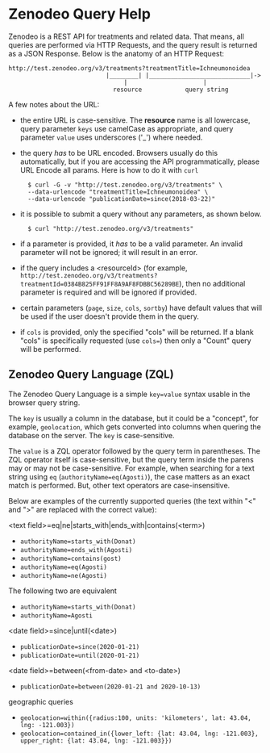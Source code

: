 # Zenodeo Query Help

Zenodeo is a REST API for treatments and related data. That means, all queries are performed via HTTP Requests, and the query result is returned as a JSON Response. Below is the anatomy of an HTTP Request:
    
```
http://test.zenodeo.org/v3/treatments?treatmentTitle=Ichneumonoidea
                           |________| |____________________________|->
                                |                     |
                             resource            query string
```

A few notes about the URL:

* the entire URL is case-sensitive. The **resource** name is all lowercase, query parameter `keys` use camelCase as appropriate, and query parameter `value` uses underscores ('_') where needed.
* the query *has* to be URL encoded. Browsers usually do this automatically, but if you are accessing the API programmatically, please URL Encode all params. Here is how to do it with `curl`

        $ curl -G -v "http://test.zenodeo.org/v3/treatments" \
        --data-urlencode "treatmentTitle=Ichneumonoidea" \
        --data-urlencode "publicationDate=since(2018-03-22)"

* it is possible to submit a query without any parameters, as shown below.  
  
        $ curl "http://test.zenodeo.org/v3/treatments"

* if a parameter is provided, it *has* to be a valid parameter. An invalid parameter will not be ignored; it will result in an error.
* if the query includes a &lt;resourceId&gt; (for example, `http://test.zenodeo.org/v3/treatments?treatmentId=0384B825FF91FF8A9AF8FDBBC56289BE`), then no additional parameter is required and will be ignored if provided.
* certain parameters (`page`, `size`, `cols`, `sortby`) have default values that will be used if the user doesn't provide them in the query.
* if `cols` is provided, only the specified "cols" will be returned. If a blank "cols" is specifically requested (use `cols=`) then only a "Count" query will be performed.

## Zenodeo Query Language (ZQL)

The Zenodeo Query Language is a simple `key=value` syntax usable in the browser query string. 

The `key` is usually a column in the database, but it could be a "concept", for example, `geolocation`, which gets converted into columns when quering the database on the server. The `key` is case-sensitive.

The `value` is a ZQL operator followed by the query term in parentheses. The ZQL operator itself is case-sensitive, but the query term inside the parens may or may not be case-sensitive. For example, when searching for a text string using `eq` (`authorityName=eq(Agosti)`), the case matters as an exact match is performed. But, other text operators are case-insensitive.

Below are examples of the currently supported queries (the text within "&lt;" and "&gt;" are replaced with the correct value):  

&lt;text field&gt;=eq|ne|starts\_with|ends\_with|contains(&lt;term&gt;)  
* `authorityName=starts_with(Donat)`  
* `authorityName=ends_with(Agosti)`  
* `authorityName=contains(gost)`  
* `authorityName=eq(Agosti)`
* `authorityName=ne(Agosti)` 

The following two are equivalent  
* `authorityName=starts_with(Donat)` 
* `authorityName=Agosti`

&lt;date field&gt;=since|until(&lt;date&gt;)  
* `publicationDate=since(2020-01-21)`
* `publicationDate=until(2020-01-21)`

&lt;date field&gt;=between(&lt;from-date&gt; and &lt;to-date&gt;)
* `publicationDate=between(2020-01-21 and 2020-10-13)`

geographic queries
* `geolocation=within({radius:100, units: 'kilometers', lat: 43.04, lng: -121.003})`
* `geolocation=contained_in({lower_left: {lat: 43.04, lng: -121.003}, upper_right: {lat: 43.04, lng: -121.003}})`
